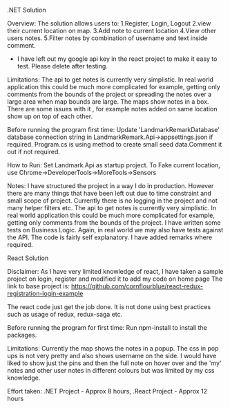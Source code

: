 .NET Solution

Overview: 
The solution allows users to:
 1.Register, Login, Logout 
 2.view their current location on map.
 3.Add note to current location
 4.View other users notes.
 5.Filter notes by combination of username and text inside comment.

 * I have left out my google api key in the react project to make it easy to test. Please delete after testing.

 Limitations: 
 The api to get notes is currently very simplistic. In real world application this could be much more complicated for example, getting only
 comments from the bounds of the project or spreading the notes over a large area when map bounds are large.
 The maps show notes in a box. There are some issues with it , for example notes added on same location show up on top of each other. 
  

Before running the program first time:
	 Update 'LandmarkRemarkDatabase' database connection string in LandmarkRemark.Api->appsettings.json if required.
	 Program.cs is using method to create small seed data.Comment it out if not required.

How to Run:
Set Landmark.Api as startup project.
To Fake current location, use Chrome->DeveloperTools->MoreTools->Sensors

Notes:
I have structured the project in a way I do in production. However there are many things that have been left out due to time constraint and small scope of project.
Currently there is no logging in the project and not many helper filters etc.
The api to get notes is currently very simplistic. In real world application this could be much more complicated for example, getting only
comments from the bounds of the project.
I have written some tests on Business Logic. Again, in real world we may also have tests against the API.
The code is fairly self explanatory. I have added remarks where required.

React Solution

Disclaimer: As I have very limited knowledge of react, I have taken a sample project on login, register and modified it to add my code on home page
The link to base project is: https://github.com/cornflourblue/react-redux-registration-login-example

The react code just get the job done. It is not done using best practices such as usage of redux, redux-saga etc.

Before running the program for first time:
   Run npm-install to install the packages.

Limitations: Currently the map shows the notes in a popup. The css in pop ups is not very pretty and also shows username on the side. I would have liked to 
show just the pins and then the full note on hover over and the 'my' notes and other user notes in different colours but was limited by my css knowledge.


Effort taken:
.NET Project - Approx 8 hours,
.React Project - Approx 12 hours
